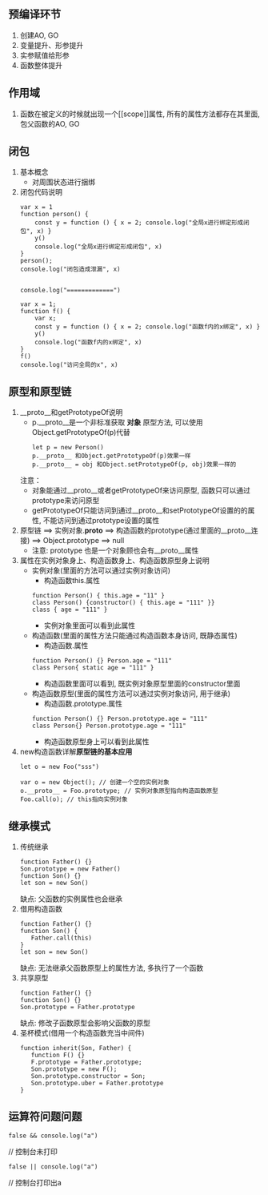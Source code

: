 ## 预编译环节
1. 创建AO, GO
2. 变量提升、形参提升
3. 实参赋值给形参
4. 函数整体提升

## 作用域
1. 函数在被定义的时候就出现一个[[scope]]属性, 所有的属性方法都存在其里面, 包父函数的AO, GO

## 闭包
1. 基本概念
   - 对周围状态进行捆绑
2. 闭包代码说明
   ````
   var x = 1
   function person() {
       const y = function () { x = 2; console.log("全局x进行绑定形成闭包", x) }
       y()
       console.log("全局x进行绑定形成闭包", x)
   }
   person();
   console.log("闭包造成泄漏", x)


   console.log("=============")

   var x = 1;
   function f() {
       var x;
       const y = function () { x = 2; console.log("函数f内的x绑定", x) }
       y() 
       console.log("函数f内的x绑定", x) 
   }
   f()
   console.log("访问全局的x", x)
   ````

## 原型和原型链
1. __proto__和getPrototypeOf说明
   - p.__proto__是一个非标准获取 **对象** 原型方法, 可以使用Object.getPrototypeOf(p)代替
     ```
     let p = new Person()
     p.__proto__ 和Object.getPrototypeOf(p)效果一样
     p.__proto__ = obj 和Object.setPrototypeOf(p, obj)效果一样的
     ```
   注意：
    - 对象能通过__proto__或者getPrototypeOf来访问原型, 函数只可以通过prototype来访问原型
   - getPrototypeOf只能访问到通过__proto__和setPrototypeOf设置的的属性, 不能访问到通过prototype设置的属性
2. 原型链 ==> 实例对象.__proto__ ==> 构造函数的prototype(通过里面的__proto__连接) ==> Object.prototype ==> null
   - 注意: prototype 也是一个对象顾也会有__proto__属性
3. 属性在实例对象身上、构造函数身上、构造函数原型身上说明
   - 实例对象(里面的方法可以通过实例对象访问)
     - 构造函数this.属性
      ```
      function Person() { this.age = "11" }
      class Person() {constructor() { this.age = "111" }}
      class { age = "111" }
      ```
     - 实例对象里面可以看到此属性
   - 构造函数(里面的属性方法只能通过构造函数本身访问, 既静态属性)
     - 构造函数.属性
      ```
      function Person() {} Person.age = "111"
      class Person{ static age = "111" }
      ```
     - 构造函数里面可以看到, 既实例对象原型里面的constructor里面
   - 构造函数原型(里面的属性方法可以通过实例对象访问, 用于继承)
     - 构造函数.prototype.属性
      ```
      function Person() {} Person.prototype.age = "111"
      class Person{} Person.prototype.age = "111"
      ```
     - 构造函数原型身上可以看到此属性
4. new构造函数详解**原型链的基本应用**
   ````
   let o = new Foo("sss")

   var o = new Object(); // 创建一个空的实例对象
   o.__proto__ = Foo.prototype; // 实例对象原型指向构造函数原型
   Foo.call(o); // this指向实例对象
   `````

## 继承模式
1. 传统继承
   ```
   function Father() {}
   Son.prototype = new Father()
   function Son() {}
   let son = new Son()
   ```
   缺点: 父函数的实例属性也会继承
2. 借用构造函数
   ```
   function Father() {}
   function Son() {
      Father.call(this)
   }
   let son = new Son()
   ```
   缺点: 无法继承父函数原型上的属性方法, 多执行了一个函数
3. 共享原型
   ```
   function Father() {}
   function Son() {}
   Son.prototype = Father.prototype
   ```
   缺点: 修改子函数原型会影响父函数的原型
4. 圣杯模式(借用一个构造函数充当中间件)
   ```
   function inherit(Son, Father) {
      function F() {}
      F.prototype = Father.prototype;
      Son.prototype = new F();
      Son.prototype.constructor = Son;
      Son.prototype.uber = Father.prototype
   }
   ```
## 运算符问题问题
   ```
   false && console.log("a")
   ```
   // 控制台未打印
   ```
   false || console.log("a")
   ```
   // 控制台打印出a